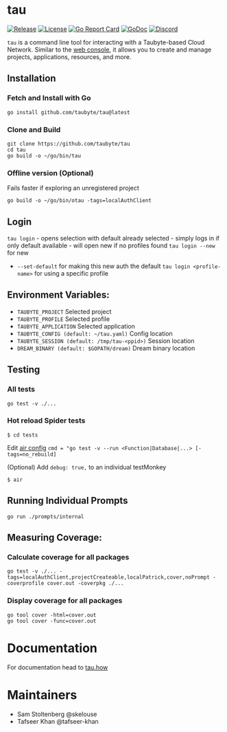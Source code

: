 # tau

[![Release](https://img.shields.io/github/release/taubyte/tau.svg)](https://github.com/taubyte/tau/releases)
[![License](https://img.shields.io/github/license/taubyte/tau)](LICENSE)
[![Go Report Card](https://goreportcard.com/badge/taubyte/tau)](https://goreportcard.com/report/taubyte/tau)
[![GoDoc](https://godoc.org/github.com/taubyte/tau?status.svg)](https://pkg.go.dev/github.com/taubyte/tau)
[![Discord](https://img.shields.io/discord/973677117722202152?color=%235865f2&label=discord)](https://tau.link/discord)

`tau` is a command line tool for interacting with a Taubyte-based Cloud Network. Similar to the [web console](https://console.taubyte.com), it allows you to create and manage projects, applications, resources, and more.

## Installation

### Fetch and Install with Go
```shell
go install github.com/taubyte/tau@latest
```

### Clone and Build
```shell
git clone https://github.com/taubyte/tau
cd tau
go build -o ~/go/bin/tau
```

### Offline version (Optional)
Fails faster if exploring an unregistered project
```shell
go build -o ~/go/bin/otau -tags=localAuthClient
```

## Login

`tau login`
    - opens selection with default already selected
    - simply logs in if only default available
    - will open new if no profiles found
`tau login --new` for new
  - `--set-default` for making this new auth the default
`tau login <profile-name>` for using a specific profile


## Environment Variables:
- `TAUBYTE_PROJECT` Selected project
- `TAUBYTE_PROFILE` Selected profile
- `TAUBYTE_APPLICATION` Selected application
- `TAUBYTE_CONFIG (default: ~/tau.yaml)` Config location
- `TAUBYTE_SESSION (default: /tmp/tau-<ppid>)` Session location
- `DREAM_BINARY (default: $GOPATH/dream)` Dream binary location

## Testing

### All tests
`go test -v ./...`

### Hot reload Spider tests
`$ cd tests`

Edit [air config](tests/.air.toml#L8) `cmd = "go test -v --run <Function|Database|...> [-tags=no_rebuild]`

(Optional) Add `debug: true,` to an individual testMonkey

`$ air`


## Running Individual Prompts

`go run ./prompts/internal`


## Measuring Coverage:

### Calculate coverage for all packages
```shell
go test -v ./... -tags=localAuthClient,projectCreateable,localPatrick,cover,noPrompt -coverprofile cover.out -coverpkg ./...
```

### Display coverage for all packages
```
go tool cover -html=cover.out
go tool cover -func=cover.out
```


# Documentation
For documentation head to [tau.how](https://tau.how/docs/tau)


# Maintainers
 - Sam Stoltenberg @skelouse
 - Tafseer Khan @tafseer-khan
